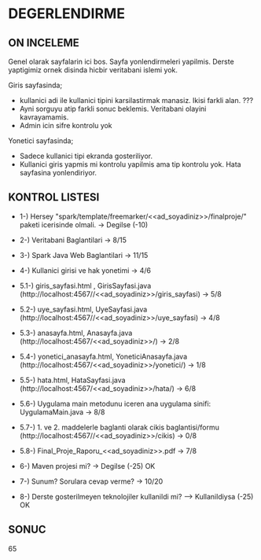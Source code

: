 # DEGERLENDIRME

## ON INCELEME

Genel olarak sayfalarin ici bos. Sayfa yonlendirmeleri yapilmis.
Derste yaptigimiz ornek disinda hicbir veritabani islemi yok.

Giris sayfasinda;
- kullanici adi ile kullanici tipini karsilastirmak manasiz. Ikisi farkli alan. ???
- Ayni sorguyu atip farkli sonuc beklemis. Veritabani olayini kavrayamamis. 
- Admin icin sifre kontrolu yok

Yonetici sayfasinda;
- Sadece kullanici tipi ekranda gosteriliyor.
- Kullanici giris yapmis mi kontrolu yapilmis ama tip kontrolu yok. Hata sayfasina yonlendiriyor.

## KONTROL LISTESI

* 1-) Hersey "spark/template/freemarker/<<ad_soyadiniz>>/finalproje/" paketi icerisinde  olmali.
-> Degilse (-10)

* 2-) Veritabani Baglantilari
-> 8/15

* 3-) Spark Java Web Baglantilari
-> 11/15

* 4-) Kullanici girisi ve hak yonetimi
-> 4/6 

* 5.1-) giris_sayfasi.html , GirisSayfasi.java (http://localhost:4567//<<ad_soyadiniz>>/giris_sayfasi)
-> 5/8 
* 5.2-) uye_sayfasi.html, UyeSayfasi.java (http://localhost:4567//<<ad_soyadiniz>>/uye_sayfasi)
-> 4/8 
* 5.3-) anasayfa.html, Anasayfa.java (http://localhost:4567/<<ad_soyadiniz>>/)
-> 2/8 
* 5.4-) yonetici_anasayfa.html, YoneticiAnasayfa.java (http://localhost:4567/<<ad_soyadiniz>>/yonetici/)
-> 1/8
* 5.5-) hata.html, HataSayfasi.java (http://localhost:4567/<<ad_soyadiniz>>/hata/)
-> 6/8 
* 5.6-) Uygulama main metodunu iceren ana uygulama sinifi: UygulamaMain.java
-> 8/8
* 5.7-) 1. ve 2. maddelerle baglanti olarak cikis baglantisi/formu (http://localhost:4567//<<ad_soyadiniz>>/cikis)
-> 0/8 
* 5.8-) Final_Proje_Raporu_<<ad_soyadiniz>>.pdf
-> 7/8

* 6-) Maven projesi mi?
-> Degilse (-25)
OK

* 7-) Sunum? Sorulara cevap verme?
-> 10/20

* 8-) Derste gosterilmeyen teknolojiler kullanildi mi?
--> Kullanildiysa (-25)
OK

## SONUC

65

